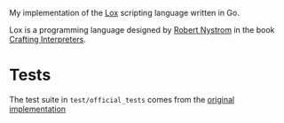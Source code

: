 My implementation of the [Lox](https://craftinginterpreters.com/the-lox-language.html) scripting language written in Go.

Lox is a programming language designed by [Robert Nystrom](http://stuffwithstuff.com/) in the book [Crafting Interpreters](https://craftinginterpreters.com/).

# Tests

The test suite in `test/official_tests` comes from the [original implementation](https://github.com/munificent/craftinginterpreters/tree/master/test)
